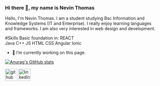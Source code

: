 ### Hi there 👋, my name is Nevin Thomas


Hello, I'm Nevin Thomas. I am a student studying Bsc Information and Knowledge Systems (IT and Enterprise). I really enjoy learning languages and frameworks. I am also very interested in web design and development.

#Skills
Basic foundation in: 
REACT <br/>
Java 
C++ 
JS 
HTML 
CSS 
Angular
Ionic

- 🔭 I’m currently working on this page. 


[![Anurag's GitHub stats](https://github-readme-stats.vercel.app/api?username=Nevin-Thomas)](https://github.com/anuraghazra/github-readme-stats)

[<img src='https://cdn.jsdelivr.net/npm/simple-icons@3.0.1/icons/github.svg' alt='github' height='40'>](https://github.com/https://github.com/Nevin-Thomas) 
[<img src='https://cdn.jsdelivr.net/npm/simple-icons@3.0.1/icons/linkedin.svg' alt='linkedin' height='40'>](https://www.linkedin.com/in/https://www.linkedin.com/in/nevin-thomas-a625462b3//)  
